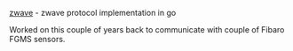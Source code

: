 [zwave](https://godoc.org/github.com/gregoryv/zwave) - zwave protocol implementation in go

Worked on this couple of years back to communicate with couple of
Fibaro FGMS sensors.

